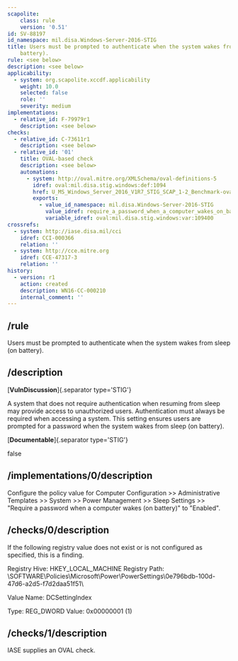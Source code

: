 ```yaml
---
scapolite:
    class: rule
    version: '0.51'
id: SV-88197
id_namespace: mil.disa.Windows-Server-2016-STIG
title: Users must be prompted to authenticate when the system wakes from sleep (on
    battery).
rule: <see below>
description: <see below>
applicability:
  - system: org.scapolite.xccdf.applicability
    weight: 10.0
    selected: false
    role: ''
    severity: medium
implementations:
  - relative_id: F-79979r1
    description: <see below>
checks:
  - relative_id: C-73611r1
    description: <see below>
  - relative_id: '01'
    title: OVAL-based check
    description: <see below>
    automations:
      - system: http://oval.mitre.org/XMLSchema/oval-definitions-5
        idref: oval:mil.disa.stig.windows:def:1094
        href: U_MS_Windows_Server_2016_V1R7_STIG_SCAP_1-2_Benchmark-oval.xml
        exports:
          - value_id_namespace: mil.disa.Windows-Server-2016-STIG
            value_idref: require_a_password_when_a_computer_wakes_on_battery_var
            variable_idref: oval:mil.disa.stig.windows:var:109400
crossrefs:
  - system: http://iase.disa.mil/cci
    idref: CCI-000366
    relation: ''
  - system: http://cce.mitre.org
    idref: CCE-47317-3
    relation: ''
history:
  - version: r1
    action: created
    description: WN16-CC-000210
    internal_comment: ''
---
```



## /rule

Users must be prompted to authenticate when the system wakes from sleep (on battery).

## /description

[**VulnDiscussion**]{.separator type='STIG'}

A system that does not require authentication when resuming from sleep may provide access to unauthorized users. Authentication must always be required when accessing a system. This setting ensures users are prompted for a password when the system wakes from sleep (on battery).

[**Documentable**]{.separator type='STIG'}

false

## /implementations/0/description

Configure the policy value for Computer Configuration >> Administrative Templates >> System >> Power Management >> Sleep Settings >> "Require a password when a computer wakes (on battery)" to "Enabled".

## /checks/0/description

If the following registry value does not exist or is not configured as specified, this is a finding.

Registry Hive: HKEY_LOCAL_MACHINE
Registry Path: \SOFTWARE\Policies\Microsoft\Power\PowerSettings\0e796bdb-100d-47d6-a2d5-f7d2daa51f51\

Value Name: DCSettingIndex

Type: REG_DWORD
Value: 0x00000001 (1)

## /checks/1/description

IASE supplies an OVAL check.
